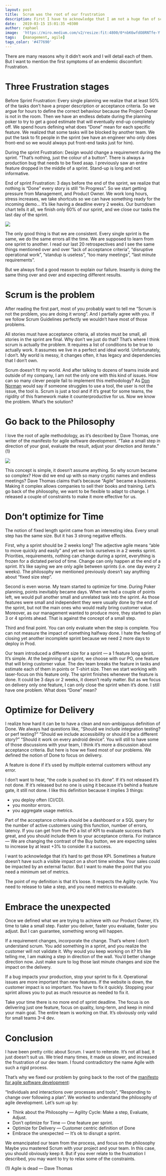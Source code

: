 ```yaml
---
layout: post
title:  Scrum was the root of our frustration
description: First I have to acknowledge that I am not a huge fan of scrum. I tried with 5 different managers, 3 different teams, 10 different projects and I have a simple assessment. It never worked for us.
date:   2019-03-15 15:01:35 +0300
author: raphael
image:  'https://miro.medium.com/v2/resize:fit:4800/0*nbK6wfdO8RNTfe-Y'
tags:   [management, agile]
tags_color: '#477690'
---
```


There are many reasons why it didn’t work and I will detail each of them. But I want to mention the first symptoms of an endemic discomfort: Frustration.

# Three Frustration stages

Before Sprint Frustration: Every single planning we realize that at least 50% of the tasks don’t have a proper description or acceptance criteria. So we argue for hours to define the correct behaviour because the Project Owner is not in the room. Then we have an endless debate during the planning poker to try to get a good estimate that will eventually end-up completely off. We spend hours defining what does “Done” mean for each specific feature. We realized that some tasks will be blocked by another team. We put the task to fit people in the sprint (we have an engineer who only does front-end so we would always put front-end tasks just for him).

During the sprint Frustration: Design would change a requirement during the sprint. “That’s nothing, just the colour of a button”. There is always a production bug that needs to be fixed asap. I previously saw an entire feature dropped in the middle of a sprint. Stand-up is long and not informative.

End of sprint Frustration: 3 days before the end of the sprint, we realize that nothing is “Done” every story is still “In Progress”. So we start getting pressure from Management, and Product Owner. We work long hours, stress increases, we take shortcuts so we can have something ready for the incoming demo… It’s like having a deadline every 2 weeks.
Our burndown chart tells it all, we finish only 60% of our sprint, and we close our tasks the last day of the sprint.

<img src="/images/scrum-root-frustration/burndown-chart.png" loading="lazy">

The only good thing is that we are consistent. Every single sprint is the same, we do the same errors all the time. We are supposed to learn from one sprint to another. I read our last 20 retrospectives and I see the same things mentioned over and over “lack of acceptance criteria”, “disruptive operational work”, “standup is useless”, “too many meetings”, “last minute requirements”.

But we always find a good reason to explain our failure. Insanity is doing the same thing over and over and expecting different results.

# Scrum is the problem

After reading the first part, most of you probably want to tell me “Scrum is not the problem, you are doing it wrong”. And I partially agree with you. If we follow Scrum Guidelines perfectly we wouldn’t have most of those problems.

All stories must have acceptance criteria, all stories must be small, all stories in the sprint are final. Why don’t we just do that? That’s where I think scrum is actually the problem. It requires a list of conditions to be true to actually work. It assumes we live in a perfect and ideal world. Unfortunately, I don’t. My world is messy, it changes often, it has legacy and dependencies that I don’t own.

Scrum doesn’t fit my world. And after talking to dozens of teams inside and outside of my company, I am not the only one with this kind of issues. How can so many clever people fail to implement this methodology? As [Don Norman](https://en.wikipedia.org/wiki/Don_Norman) would say if someone struggles to use a tool, the user is not the issue, the tool is. Scrum is just a tool and if it’s great for some teams, the rigidity of this framework make it counterproductive for us. Now we know the problem. What’s the solution?

# Go back to the Philosophy

I love the root of agile methodology, as it’s described by Dave Thomas, one writer of the manifesto for agile software development. “Take a small step in direction of your goal, evaluate the result, adjust your direction and iterate.” (1)

<img src="/images/scrum-root-frustration/philosophy.png" loading="lazy">

This concept is simple, it doesn’t assume anything. So why scrum became so complex? How did we end up with so many cryptic names and endless meetings? Dave Thomas claims that’s because “Agile” became a business. Making it complex allows companies to sell their books and training. Let’s go back of the philosophy, we want to be flexible to adapt to change. I released a couple of constraints to make it more effective for us.

# Don’t optimize for Time

The notion of fixed length sprint came from an interesting idea. Every small step has the same size. But it has 3 strong negative effects.

First, why a sprint should be 2 weeks long? The adjective agile means “able to move quickly and easily” and yet we lock ourselves in a 2 weeks sprint. Priorities, requirements, nothing can change during a sprint, everything is frozen for a dictated period of time. Change can only happen at the end of a sprint. It’s like saying we are only agile between sprints (i.e. one day every 2 weeks). The philosophy we mentioned previously doesn’t say anything about “fixed size step”.

Second is even worse. My team started to optimize for time. During Poker planning, points inevitably became days. When we had a couple of points left, we would pull another small and unrelated task into the sprint. As those features were small and independent they were usually done by the end of the sprint, but not the main ones who would really bring customer value. Moreover, as our management wanted to produce more, they started to plan 3 or 4 sprints ahead. That is against the concept of a small step.

Third and final point. You can only evaluate when the step is complete. You can not measure the impact of something halfway done. I hate the feeling of closing yet another incomplete sprint because we need 2 more days to deploy in Prod.

Our team introduced a different size for a sprint — a 1 feature long sprint. It’s simple. At the beginning of a sprint, we choose with our PO, one feature that will bring customer value. The dev team breaks the feature in tasks and estimate each of them in points or T-shirt size. Then we start working with laser-focus on this feature only. The sprint finishes whenever the feature is done. It could be 3 days or 2 weeks, it doesn’t really matter. But as we focus on delivery only one feature, I can only close the sprint when it’s done. I still have one problem. What does “Done” mean?

# Optimize for Delivery

I realize how hard it can be to have a clean and non-ambiguous definition of Done. We always had questions like, “Should we include integration testing? or perf testing?” “Should we include accessibility or should it be a different story?” “Should it work on every android device”. You will still to have some of those discussions with your team, I think it’s more a discussion about acceptance criteria. But here is how we fixed most of our problems. We defined the notion of Done to focus on delivery.

A feature is done if it’s used by multiple external customers without any error.

I don’t want to hear, “the code is pushed so it’s done”. If it’s not released it’s not done. If it’s released but no one is using it because it’s behind a feature gate, it still not done. I like this definition because it implies 3 things:

* you deploy often (CI/CD).
* you monitor errors.
* you aggregate usage metrics.

Part of the acceptance criteria should be a dashboard or a SQL query for the number of active customers using this function, number of errors, latency. If you can get from the PO a list of KPI to evaluate success that’s great, and you should include them to your acceptance criteria. For instance — We are changing the contrast of the Buy button, we are expecting sales to increase by at least +3% to consider it a success.

I want to acknowledge that it’s hard to get those KPI. Sometimes a feature doesn’t have such a visible impact on a short time window. Your sales could be impacted by an external factor. But I want to make the point that you need a minimum set of metrics.

The point of my definition is that it’s loose. It respects the Agility cycle. You need to release to take a step, and you need metrics to evaluate.

# Embrace the unexpected

Once we defined what we are trying to achieve with our Product Owner, it’s time to take a small step. Faster you deliver, faster you evaluate, faster you adjust. But I can guarantee, something wrong will happen.

If a requirement changes, incorporate the change. That’s where I don’t understand scrum. You add something in a sprint, and you realize the customer will not validate it. Why would you keep working on it? It’s like telling me, I am making a step in direction of the wall. You’d better change direction now. Just make sure to log those last minute changes and size the impact on the delivery.

If a bug impacts your production, stop your sprint to fix it. Operational issues are more important than new features. If the website is down, the customer impact is so important. You have to fix it quickly. Stopping your sprint allows you to put as much resource as needed to fix it.

Take your time there is no more end of sprint deadline. The focus is on delivering just one feature, focus on quality, long-term, and keep in mind your main goal. The entire team is working on that. It’s obviously only valid for small teams 3–4 dev.

# Conclusion

I have been pretty critic about Scrum. I want to reiterate. It’s not all bad, it just doesn’t suit us. We tried many times, it made us slower, and increased the frustration of our dev team. I found contradictory the name Agile with such a rigid process.

That’s why we fixed our problem by going back to the root of the [manifesto for agile software development](http://agilemanifesto.org/):

“Individuals and interactions over processes and tools”, “Responding to change over following a plan”. We worked to understand the philosophy of agile development. Let’s sum up by:

* Think about the Philosophy — Agility Cycle: Make a step, Evaluate, Adjust.
* Don’t optimize for Time — One feature per sprint.
* Optimize for Delivery — Customer centric definition of Done
* Embrace the unexpected — It’s ok to disrupt a sprint.

We emancipated our team from the process, and focus on the philosophy Maybe you mastered Scrum with your project and your team. In this case, you should obviously keep it. But if you ever relate to the frustration I described, you may want to try to relax some of the constraints.

(1) Agile is dead — Dave Thomas